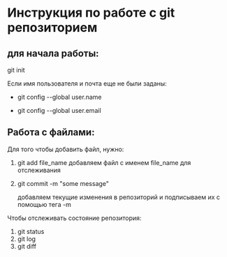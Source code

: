 # Инструкция по работе с git репозиторием

## для начала работы:
git init

Если имя пользователя и почта еще не были заданы:

* git config --global user.name

* git config --global user.email

## Работа с файлами: 

Для того чтобы добавить файл, нужно: 

1. git add file_name
    добавляем файл с именем file_name для отслеживания
2. git commit -m "some message" 

    добавляем текущие изменения в репозиторий и подписываем их с помощью тега -m

Чтобы отслеживать состояние репозитория:

1. git status
2. git log
3. git diff
